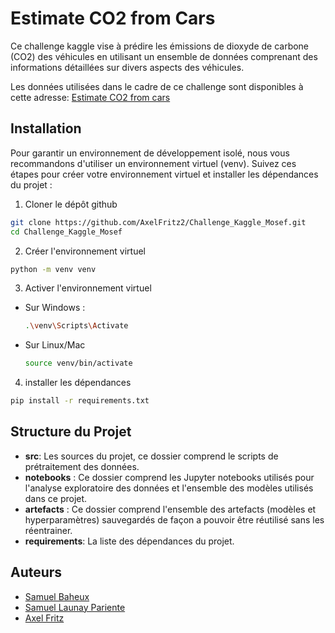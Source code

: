 # Estimate CO2 from Cars

Ce challenge kaggle vise à prédire les émissions de dioxyde de carbone (CO2) des véhicules en utilisant un ensemble de données comprenant des informations détaillées sur divers aspects des véhicules.

Les données utilisées dans le cadre de ce challenge sont disponibles à cette adresse: 
[Estimate CO2 from cars](https://www.kaggle.com/competitions/estimate-co2-emissions-from-cars)
## Installation

Pour garantir un environnement de développement isolé, nous vous recommandons d'utiliser un environnement virtuel (venv). Suivez ces étapes pour créer votre environnement virtuel et installer les dépendances du projet :

1. Cloner le dépôt github
```bash
git clone https://github.com/AxelFritz2/Challenge_Kaggle_Mosef.git
cd Challenge_Kaggle_Mosef
```
2. Créer l'environnement virtuel
```bash
python -m venv venv
```

3. Activer l'environnement virtuel

- Sur Windows : 
    ```bash
  .\venv\Scripts\Activate
    ```
- Sur Linux/Mac
    ```bash
  source venv/bin/activate
    ```

4. installer les dépendances

```bash
pip install -r requirements.txt
```

## Structure du Projet

- **src**: Les sources du projet, ce dossier comprend le scripts de prétraitement des données.
- **notebooks** : Ce dossier comprend les Jupyter notebooks utilisés pour l'analyse exploratoire des données et l'ensemble des modèles utilisés dans ce projet.
- **artefacts** : Ce dossier comprend l'ensemble des artefacts (modèles et hyperparamètres) sauvegardés de façon a pouvoir être réutilisé sans les réentrainer.
- **requirements**: La liste des dépendances du projet.

## Auteurs

- [Samuel Baheux](https://github.com/SamuelBaheux)
- [Samuel Launay Pariente](https://github.com/samuel-LP)
- [Axel Fritz](https://github.com/AxelFritz1)
